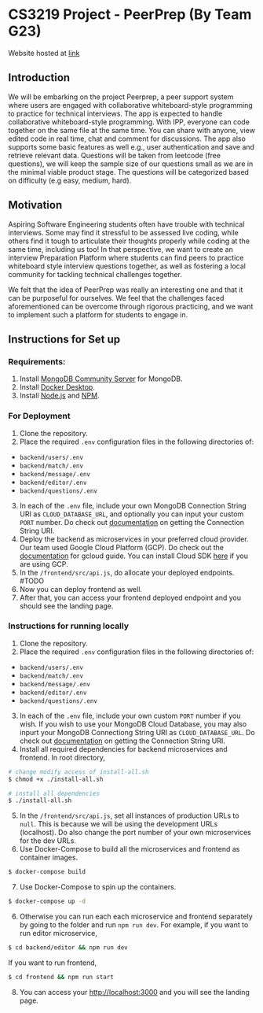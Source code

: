 # CS3219 Project - PeerPrep (By Team G23)

Website hosted at [link](https://web-6i7ougacoq-de.a.run.app/)
## Introduction
We will be embarking on the project Peerprep, a peer support system where users are engaged with collaborative whiteboard-style programming to practice for technical interviews. The app is expected to handle collaborative whiteboard-style programming. With IPP, everyone can code together on the same file at the same time. You can share with anyone, view edited code in real time, chat and comment for
discussions. The app also supports some basic features as well e.g., user authentication and save and retrieve relevant data. Questions will be taken from leetcode (free questions), we will keep the sample size of our questions small as we are in the minimal viable product stage. The questions will be categorized based on difficulty (e.g easy, medium, hard).

## Motivation

Aspiring Software Engineering students often have trouble with technical interviews. Some may find it stressful to be assessed live coding, while others find it tough to articulate their thoughts properly while coding at the same time, including us too! In that perspective, we want to create an interview Preparation Platform where students can find peers to practice whiteboard style interview questions together, as well as fostering a local community for tackling technical challenges together.


We felt that the idea of PeerPrep was really an interesting one and that it can be purposeful for ourselves. We feel that the challenges faced aforementioned can be overcome through rigorous practicing, and we want to implement such a platform for students to engage in. 

## Instructions for Set up
### Requirements:
1. Install [MongoDB Community Server](https://www.mongodb.com/try/download/community) for MongoDB.
2. Install [Docker Desktop](https://www.docker.com/products/docker-desktop).
3. Install [Node.js](https://nodejs.org/en/download/) and [NPM](https://docs.npmjs.com/downloading-and-installing-node-js-and-npm).

### For Deployment
1. Clone the repository.
2. Place the required `.env` configuration files in the following directories of:
  - `backend/users/.env`
  - `backend/match/.env`
  - `backend/message/.env`
  - `backend/editor/.env`
  - `backend/questions/.env`
3. In each of the `.env` file, include your own MongoDB Connection String URI as `CLOUD_DATABASE_URL`, and optionally you can input your custom `PORT` number. Do check out [documentation](https://docs.mongodb.com/manual/reference/connection-string/) on getting the Connection String URI.
4. Deploy the backend as microservices in your preferred cloud provider. Our team used Google Cloud Platform (GCP). Do check out the [documentation](https://cloud.google.com/sdk/gcloud/reference) for gcloud guide. You can install Cloud SDK [here]((https://cloud.google.com/sdk/docs/install)) if you are using GCP.
5. In the `/frontend/src/api.js`, do allocate your deployed endpoints. #TODO
6. Now you can deploy frontend as well.
7. After that, you can access your frontend deployed endpoint and you should see the landing page.

### Instructions for running locally
1. Clone the repository.
2. Place the required `.env` configuration files in the following directories of:
  - `backend/users/.env`
  - `backend/match/.env`
  - `backend/message/.env`
  - `backend/editor/.env`
  - `backend/questions/.env`
3. In each of the `.env` file, include your own custom `PORT` number if you wish. If you wish to use your MongoDB Cloud Database, you may also inpurt your MongoDB Connectiong String URI as `CLOUD_DATABASE_URL`. Do check out [documentation](https://docs.mongodb.com/manual/reference/connection-string/) on getting the Connection String URI.
4. Install all required dependencies for backend microservices and frontend. In root directory,
  ```bash
  # change modify access of install-all.sh
  $ chmod +x ./install-all.sh

  # install all dependencies
  $ ./install-all.sh
  ```
5. In the `/frontend/src/api.js`, set all instances of production URLs to `null`. This is because we will be using the development URLs (localhost). Do also change the port number of your own microservices for the dev URLs.
  6. Use Docker-Compose to build all the microservices and frontend as container images.
  ```bash
  $ docker-compose build
  ```
  7. Use Docker-Compose to spin up the containers.
  ```bash
  $ docker-compose up -d
  ```
6. Otherwise you can run each each microservice and frontend separately by going to the folder and run `npm run dev`.
  For example, if you want to run editor microservice,
  ```bash
  $ cd backend/editor && npm run dev
  ```
  If you want to run frontend,
  ```bash
  $ cd frontend && npm run start
  ```
8. You can access your [http://localhost:3000](http://localhost:3000) and you will see the landing page.

